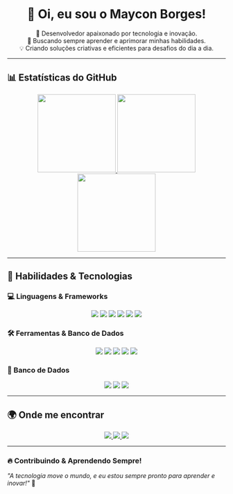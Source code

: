 <h1 align="center">🚀 Oi, eu sou o Maycon Borges!</h1>

<p align="center">
  🎯 Desenvolvedor apaixonado por tecnologia e inovação.<br>
  🔹 Buscando sempre aprender e aprimorar minhas habilidades.<br>
  💡 Criando soluções criativas e eficientes para desafios do dia a dia.
</p>

---

## 📊 **Estatísticas do GitHub**
<div align="center">
  <a href="https://github.com/maycon363">
    <img height="180em" src="https://github-readme-stats.vercel.app/api?username=maycon363&show_icons=true&theme=radical&count_private=true&include_all_commits=true"/>
    <img height="180em" src="https://github-readme-streak-stats.herokuapp.com/?user=maycon363&theme=radical"/>
    <img height="180em" src="https://github-readme-stats.vercel.app/api/top-langs/?username=maycon363&layout=compact&langs_count=7&theme=dark"/>
  </a>
</div>

---

## 🚀 **Habilidades & Tecnologias**
### **💻 Linguagens & Frameworks**
<div align="center">
  <img src="https://img.shields.io/badge/Kotlin-0095D5?style=for-the-badge&logo=kotlin&logoColor=white"/>
  <img src="https://img.shields.io/badge/Dart-0175C2?style=for-the-badge&logo=dart&logoColor=white"/>
  <img src="https://img.shields.io/badge/JavaScript-F7DF1E?style=for-the-badge&logo=javascript&logoColor=black"/>
  <img src="https://img.shields.io/badge/React-61DAFB?style=for-the-badge&logo=react&logoColor=black"/>
  <img src="https://img.shields.io/badge/AdonisJS-220052?style=for-the-badge&logo=adonisjs&logoColor=white"/>
  <img src="https://img.shields.io/badge/Python-3776AB?style=for-the-badge&logo=python&logoColor=white"/>
</div>

### **🛠️ Ferramentas & Banco de Dados**
<div align="center">
  <img src="https://img.shields.io/badge/Trello-0079BF?style=for-the-badge&logo=trello&logoColor=white"/>
  <img src="https://img.shields.io/badge/GitHub-181717?style=for-the-badge&logo=github&logoColor=white"/>
  <img src="https://img.shields.io/badge/Git-F05032?style=for-the-badge&logo=git&logoColor=white"/>
  <img src="https://img.shields.io/badge/HTML5-E34F26?style=for-the-badge&logo=html5&logoColor=white"/>
  <img src="https://img.shields.io/badge/CSS3-1572B6?style=for-the-badge&logo=css3&logoColor=white"/>
</div>

### **📂 Banco de Dados**
<div align="center">
  <img src="https://img.shields.io/badge/SQLite-003B57?style=for-the-badge&logo=sqlite&logoColor=white"/>
  <img src="https://img.shields.io/badge/MySQL-4479A1?style=for-the-badge&logo=mysql&logoColor=white"/>
  <img src="https://img.shields.io/badge/SQL%20Server-CC2927?style=for-the-badge&logo=microsoft-sql-server&logoColor=white"/>
</div>

---

## 🌍 **Onde me encontrar**
<p align="center">
  <a href="https://www.instagram.com/mmayconb_p/" target="_blank">
    <img src="https://img.shields.io/badge/Instagram-%23E4405F.svg?style=for-the-badge&logo=instagram&logoColor=white"/>
  </a>
  <a href="mailto:mayconborgesgato717@gmail.com">
    <img src="https://img.shields.io/badge/Gmail-D14836?style=for-the-badge&logo=gmail&logoColor=white"/>
  </a>
  <a href="https://www.linkedin.com/in/maycon-borges-4a6022338/" target="_blank">
    <img src="https://img.shields.io/badge/LinkedIn-%230077B5.svg?style=for-the-badge&logo=linkedin&logoColor=white"/>
  </a>
</p>

---

### **🔥 Contribuindo & Aprendendo Sempre!**  
_"A tecnologia move o mundo, e eu estou sempre pronto para aprender e inovar!"_ 🚀
